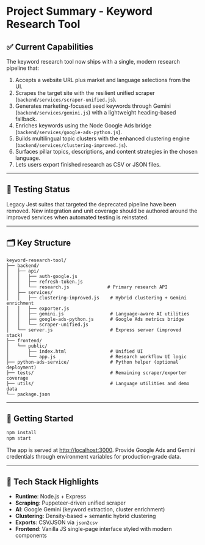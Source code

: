 # Project Summary - Keyword Research Tool

## ✅ Current Capabilities

The keyword research tool now ships with a single, modern research pipeline that:

1. Accepts a website URL plus market and language selections from the UI.
2. Scrapes the target site with the resilient unified scraper (`backend/services/scraper-unified.js`).
3. Generates marketing-focused seed keywords through Gemini (`backend/services/gemini.js`) with a lightweight heading-based fallback.
4. Enriches keywords using the Node Google Ads bridge (`backend/services/google-ads-python.js`).
5. Builds multilingual topic clusters with the enhanced clustering engine (`backend/services/clustering-improved.js`).
6. Surfaces pillar topics, descriptions, and content strategies in the chosen language.
7. Lets users export finished research as CSV or JSON files.

---

## 🧪 Testing Status

Legacy Jest suites that targeted the deprecated pipeline have been removed. New integration and unit coverage should be authored around the improved services when automated testing is reinstated.

---

## 🗂️ Key Structure

```
keyword-research-tool/
├── backend/
│   ├── api/
│   │   ├── auth-google.js
│   │   ├── refresh-token.js
│   │   └── research.js              # Primary research API
│   ├── services/
│   │   ├── clustering-improved.js    # Hybrid clustering + Gemini enrichment
│   │   ├── exporter.js
│   │   ├── gemini.js                 # Language-aware AI utilities
│   │   ├── google-ads-python.js      # Google Ads metrics bridge
│   │   └── scraper-unified.js
│   └── server.js                     # Express server (improved stack)
├── frontend/
│   └── public/
│       ├── index.html                # Unified UI
│       └── app.js                    # Research workflow UI logic
├── python-ads-service/               # Python helper (optional deployment)
├── tests/                            # Remaining scraper/exporter coverage
├── utils/                            # Language utilities and demo data
└── package.json
```

---

## 🚀 Getting Started

```bash
npm install
npm start
```

The app is served at [http://localhost:3000](http://localhost:3000). Provide Google Ads and Gemini credentials through environment variables for production-grade data.

---

## 🔧 Tech Stack Highlights

- **Runtime**: Node.js + Express
- **Scraping**: Puppeteer-driven unified scraper
- **AI**: Google Gemini (keyword extraction, cluster enrichment)
- **Clustering**: Density-based + semantic hybrid clustering
- **Exports**: CSV/JSON via `json2csv`
- **Frontend**: Vanilla JS single-page interface styled with modern components
